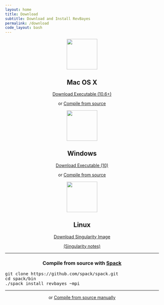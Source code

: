 ```yaml
---
layout: home
title: Download
subtitle: Download and Install RevBayes
permalink: /download
code_layout: bash
---
```

<div class="row">

<div class="col-sm-4" align="center">
<img src="{{ site.baseurl }}{% link assets/img/apple.png %}" alt="" width="100px" />
<h2>Mac OS X</h2>
<p><a href="https://github.com/revbayes/revbayes.archive/releases/download/v1.0.13/RevBayes_OSX_v1.0.13.zip" class="btn btn-info" role="button">Download Executable (10.6+)</a></p>
<p>or <a href="{% page_url compile_osx %}">Compile from source</a></p>
</div>

<div class="col-sm-4" align="center">
<img src="{{ site.baseurl }}{% link assets/img/windows.png %}" alt="" width="100px" />
<h2>Windows</h2>
<p><a href="https://github.com/revbayes/revbayes.archive/releases/download/v1.0.13/RevBayes_Win_v1.0.13.zip" class="btn btn-info" role="button">Download Executable (10)</a></p>
<p>or <a href="{% page_url compile_windows %}">Compile from source</a></p>
</div>

<div class="col-sm-4" align="center">
<img src="{{ site.baseurl }}{% link assets/img/tux.png %}" alt="" width="100px" />
<h2>Linux</h2>
<p><a href="https://github.com/revbayes/revbayes.archive/releases/download/v1.0.13/RevBayes_Singularity_v1.0.13.simg" class="btn btn-info" role="button">Download Singularity Image</a></p>
<p><a href="{% page_url singularity %}">(Singularity notes)</a></p>
<hr>
<h3>Compile from source with <a href="https://spack.readthedocs.io/en/latest/">Spack</a></h3>

<pre style="text-align: left">
git clone https://github.com/spack/spack.git
cd spack/bin
./spack install revbayes ~mpi
</pre>

<hr>
<p>or <a href="{% page_url compile_linux %}">Compile from source manually</a></p>

</div>

</div>